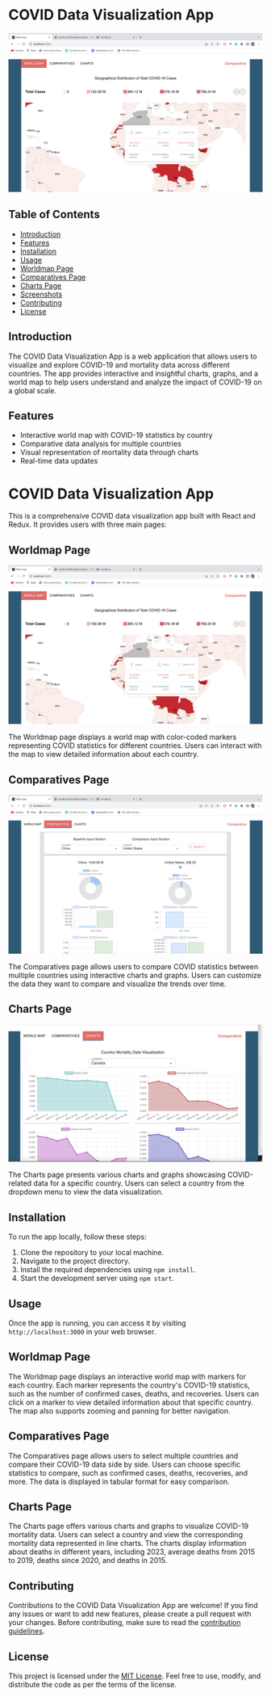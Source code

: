 # COVID Data Visualization App

![App Screenshot](/screenshots/worldmap_screenshot.png)

## Table of Contents
- [Introduction](#introduction)
- [Features](#features)
- [Installation](#installation)
- [Usage](#usage)
- [Worldmap Page](#worldmap-page)
- [Comparatives Page](#comparatives-page)
- [Charts Page](#charts-page)
- [Screenshots](#screenshots)
- [Contributing](#contributing)
- [License](#license)

## Introduction

The COVID Data Visualization App is a web application that allows users to visualize and explore COVID-19 and mortality data across different countries. The app provides interactive and insightful charts, graphs, and a world map to help users understand and analyze the impact of COVID-19 on a global scale.

## Features

- Interactive world map with COVID-19 statistics by country
- Comparative data analysis for multiple countries
- Visual representation of mortality data through charts
- Real-time data updates


# COVID Data Visualization App

This is a comprehensive COVID data visualization app built with React and Redux. It provides users with three main pages:

## Worldmap Page

![Worldmap Page](./screenshots/worldmap_screenshot.png)

The Worldmap page displays a world map with color-coded markers representing COVID statistics for different countries. Users can interact with the map to view detailed information about each country.

## Comparatives Page

![Comparatives Page](./screenshots/comparatives_screenshot.png)

The Comparatives page allows users to compare COVID statistics between multiple countries using interactive charts and graphs. Users can customize the data they want to compare and visualize the trends over time.

## Charts Page

![Charts Page](./screenshots/charts_screenshot.png)

The Charts page presents various charts and graphs showcasing COVID-related data for a specific country. Users can select a country from the dropdown menu to view the data visualization.


## Installation

To run the app locally, follow these steps:

1. Clone the repository to your local machine.
2. Navigate to the project directory.
3. Install the required dependencies using `npm install`.
4. Start the development server using `npm start`.

## Usage

Once the app is running, you can access it by visiting `http://localhost:3000` in your web browser.

## Worldmap Page


The Worldmap page displays an interactive world map with markers for each country. Each marker represents the country's COVID-19 statistics, such as the number of confirmed cases, deaths, and recoveries. Users can click on a marker to view detailed information about that specific country. The map also supports zooming and panning for better navigation.

## Comparatives Page


The Comparatives page allows users to select multiple countries and compare their COVID-19 data side by side. Users can choose specific statistics to compare, such as confirmed cases, deaths, recoveries, and more. The data is displayed in tabular format for easy comparison.

## Charts Page


The Charts page offers various charts and graphs to visualize COVID-19 mortality data. Users can select a country and view the corresponding mortality data represented in line charts. The charts display information about deaths in different years, including 2023, average deaths from 2015 to 2019, deaths since 2020, and deaths in 2015.


## Contributing

Contributions to the COVID Data Visualization App are welcome! If you find any issues or want to add new features, please create a pull request with your changes. Before contributing, make sure to read the [contribution guidelines](CONTRIBUTING.md).

## License

This project is licensed under the [MIT License](LICENSE). Feel free to use, modify, and distribute the code as per the terms of the license.
